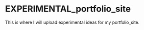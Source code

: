 # EXPERIMENTAL_portfolio_site
This is where I will upload experimental ideas for my portfolio_site. 
